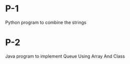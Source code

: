 # P-1
Python program to combine the strings

# P-2
Java program to implement Queue Using Array And Class
